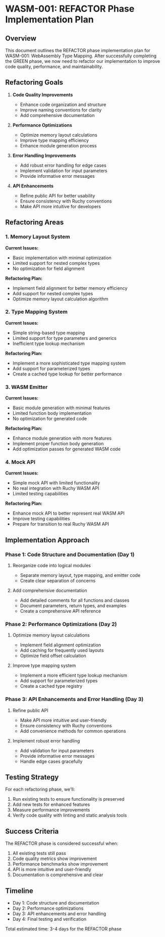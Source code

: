# WASM-001: REFACTOR Phase Implementation Plan

## Overview

This document outlines the REFACTOR phase implementation plan for WASM-001: WebAssembly Type Mapping. After successfully completing the GREEN phase, we now need to refactor our implementation to improve code quality, performance, and maintainability.

## Refactoring Goals

1. **Code Quality Improvements**
   - Enhance code organization and structure
   - Improve naming conventions for clarity
   - Add comprehensive documentation

2. **Performance Optimizations**
   - Optimize memory layout calculations
   - Improve type mapping efficiency
   - Enhance module generation process

3. **Error Handling Improvements**
   - Add robust error handling for edge cases
   - Implement validation for input parameters
   - Provide informative error messages

4. **API Enhancements**
   - Refine public API for better usability
   - Ensure consistency with Ruchy conventions
   - Make API more intuitive for developers

## Refactoring Areas

### 1. Memory Layout System

**Current Issues:**
- Basic implementation with minimal optimization
- Limited support for nested complex types
- No optimization for field alignment

**Refactoring Plan:**
- Implement field alignment for better memory efficiency
- Add support for nested complex types
- Optimize memory layout calculation algorithm

### 2. Type Mapping System

**Current Issues:**
- Simple string-based type mapping
- Limited support for type parameters and generics
- Inefficient type lookup mechanism

**Refactoring Plan:**
- Implement a more sophisticated type mapping system
- Add support for parameterized types
- Create a cached type lookup for better performance

### 3. WASM Emitter

**Current Issues:**
- Basic module generation with minimal features
- Limited function body implementation
- No optimization for generated code

**Refactoring Plan:**
- Enhance module generation with more features
- Implement proper function body generation
- Add optimization passes for generated WASM code

### 4. Mock API

**Current Issues:**
- Simple mock API with limited functionality
- No real integration with Ruchy WASM API
- Limited testing capabilities

**Refactoring Plan:**
- Enhance mock API to better represent real WASM API
- Improve testing capabilities
- Prepare for transition to real Ruchy WASM API

## Implementation Approach

### Phase 1: Code Structure and Documentation (Day 1)

1. Reorganize code into logical modules
   - Separate memory layout, type mapping, and emitter code
   - Create clear separation of concerns

2. Add comprehensive documentation
   - Add detailed comments for all functions and classes
   - Document parameters, return types, and examples
   - Create a comprehensive API reference

### Phase 2: Performance Optimizations (Day 2)

1. Optimize memory layout calculations
   - Implement field alignment optimization
   - Add caching for frequently used layouts
   - Optimize field offset calculation

2. Improve type mapping system
   - Implement a more efficient type lookup mechanism
   - Add support for parameterized types
   - Create a cached type registry

### Phase 3: API Enhancements and Error Handling (Day 3)

1. Refine public API
   - Make API more intuitive and user-friendly
   - Ensure consistency with Ruchy conventions
   - Add convenience methods for common operations

2. Implement robust error handling
   - Add validation for input parameters
   - Provide informative error messages
   - Handle edge cases gracefully

## Testing Strategy

For each refactoring phase, we'll:

1. Run existing tests to ensure functionality is preserved
2. Add new tests for enhanced features
3. Measure performance improvements
4. Verify code quality with linting and static analysis tools

## Success Criteria

The REFACTOR phase is considered successful when:

1. All existing tests still pass
2. Code quality metrics show improvement
3. Performance benchmarks show improvement
4. API is more intuitive and user-friendly
5. Documentation is comprehensive and clear

## Timeline

- Day 1: Code structure and documentation
- Day 2: Performance optimizations
- Day 3: API enhancements and error handling
- Day 4: Final testing and verification

Total estimated time: 3-4 days for the REFACTOR phase